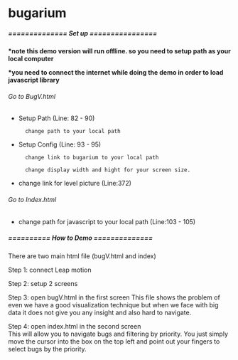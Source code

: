 bugarium
========
##### ============== Set up ================

__*note this demo version will run offline. so you need to setup path as your local computer__

__*you need to connect the internet while doing the demo in order to load javascript library__

###### Go to BugV.html 

- Setup Path (Line: 82 - 90) 	 
        
        change path to your local path 

- Setup Config (Line: 93 - 95)         	
        
        change link to bugarium to your local path 	

        change display width and hight for your screen size. 
        
- change link for level picture (Line:372)  

###### Go to Index.html 

- change path for javascript to your local path (Line:103 - 105)   

##### ========== How to Demo ==============

There are two main html file (bugV.html and index) 

Step 1: connect Leap motion 

Step 2: setup 2 screens 

Step 3: open bugV.html in the first screen 
  This file shows the problem of even we have a good visualization technique but when we face with big data it does not give you any insight and also hard to navigate.  

Step 4: open index.html in the second screen 	
  This will allow you to navigate bugs and filtering by priority. You just simply move the cursor into the box on the top left and point out your fingers to select bugs by the priority. 
